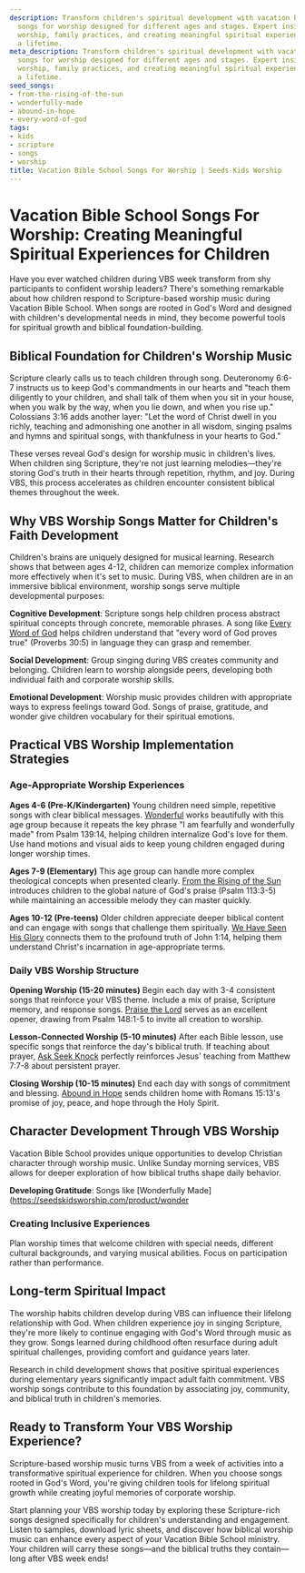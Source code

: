 ```yaml
---
description: Transform children's spiritual development with vacation bible school
  songs for worship designed for different ages and stages. Expert insights on reverent
  worship, family practices, and creating meaningful spiritual experiences that last
  a lifetime.
meta_description: Transform children's spiritual development with vacation bible school
  songs for worship designed for different ages and stages. Expert insights on reverent
  worship, family practices, and creating meaningful spiritual experiences that last
  a lifetime.
seed_songs:
- from-the-rising-of-the-sun
- wonderfully-made
- abound-in-hope
- every-word-of-god
tags:
- kids
- scripture
- songs
- worship
title: Vacation Bible School Songs For Worship | Seeds Kids Worship
---
```

# Vacation Bible School Songs For Worship: Creating Meaningful Spiritual Experiences for Children

Have you ever watched children during VBS week transform from shy participants to confident worship leaders? There's something remarkable about how children respond to Scripture-based worship music during Vacation Bible School. When songs are rooted in God's Word and designed with children's developmental needs in mind, they become powerful tools for spiritual growth and biblical foundation-building.

## Biblical Foundation for Children's Worship Music

Scripture clearly calls us to teach children through song. Deuteronomy 6:6-7 instructs us to keep God's commandments in our hearts and "teach them diligently to your children, and shall talk of them when you sit in your house, when you walk by the way, when you lie down, and when you rise up." Colossians 3:16 adds another layer: "Let the word of Christ dwell in you richly, teaching and admonishing one another in all wisdom, singing psalms and hymns and spiritual songs, with thankfulness in your hearts to God."

These verses reveal God's design for worship music in children's lives. When children sing Scripture, they're not just learning melodies—they're storing God's truth in their hearts through repetition, rhythm, and joy. During VBS, this process accelerates as children encounter consistent biblical themes throughout the week.

## Why VBS Worship Songs Matter for Children's Faith Development

Children's brains are uniquely designed for musical learning. Research shows that between ages 4-12, children can memorize complex information more effectively when it's set to music. During VBS, when children are in an immersive biblical environment, worship songs serve multiple developmental purposes:

**Cognitive Development**: Scripture songs help children process abstract spiritual concepts through concrete, memorable phrases. A song like [Every Word of God](https://seedskidsworship.com/product/every-word-of-god-proverbs-305-2/) helps children understand that "every word of God proves true" (Proverbs 30:5) in language they can grasp and remember.

**Social Development**: Group singing during VBS creates community and belonging. Children learn to worship alongside peers, developing both individual faith and corporate worship skills.

**Emotional Development**: Worship music provides children with appropriate ways to express feelings toward God. Songs of praise, gratitude, and wonder give children vocabulary for their spiritual emotions.

## Practical VBS Worship Implementation Strategies

### Age-Appropriate Worship Experiences

**Ages 4-6 (Pre-K/Kindergarten)**
Young children need simple, repetitive songs with clear biblical messages. [Wonderful](https://seedskidsworship.com/product/wonderful-psalm-13914/) works beautifully with this age group because it repeats the key phrase "I am fearfully and wonderfully made" from Psalm 139:14, helping children internalize God's love for them. Use hand motions and visual aids to keep young children engaged during longer worship times.

**Ages 7-9 (Elementary)**
This age group can handle more complex theological concepts when presented clearly. [From the Rising of the Sun](https://seedskidsworship.com/product/from-the-rising-of-the-sun-psalm-1133-5/) introduces children to the global nature of God's praise (Psalm 113:3-5) while maintaining an accessible melody they can master quickly.

**Ages 10-12 (Pre-teens)**
Older children appreciate deeper biblical content and can engage with songs that challenge them spiritually. [We Have Seen His Glory](https://seedskidsworship.com/product/we-have-seen-his-glory-john-114-esv/) connects them to the profound truth of John 1:14, helping them understand Christ's incarnation in age-appropriate terms.

### Daily VBS Worship Structure

**Opening Worship (15-20 minutes)**
Begin each day with 3-4 consistent songs that reinforce your VBS theme. Include a mix of praise, Scripture memory, and response songs. [Praise the Lord](https://seedskidsworship.com/product/praise-the-lord-psalm-1451-5/) serves as an excellent opener, drawing from Psalm 148:1-5 to invite all creation to worship.

**Lesson-Connected Worship (5-10 minutes)**
After each Bible lesson, use specific songs that reinforce the day's biblical truth. If teaching about prayer, [Ask Seek Knock](https://seedskidsworship.com/product/ask-seek-knock-matthew-77-8-2/) perfectly reinforces Jesus' teaching from Matthew 7:7-8 about persistent prayer.

**Closing Worship (10-15 minutes)**
End each day with songs of commitment and blessing. [Abound in Hope](https://seedskidsworship.com/product/abound-in-hope-romans-1513/) sends children home with Romans 15:13's promise of joy, peace, and hope through the Holy Spirit.

## Character Development Through VBS Worship

Vacation Bible School provides unique opportunities to develop Christian character through worship music. Unlike Sunday morning services, VBS allows for deeper exploration of how biblical truths shape daily behavior.

**Developing Gratitude**: Songs like [Wonderfully Made](https://seedskidsworship.com/product/wonder

### Creating Inclusive Experiences
Plan worship times that welcome children with special needs, different cultural backgrounds, and varying musical abilities. Focus on participation rather than performance.

## Long-term Spiritual Impact

The worship habits children develop during VBS can influence their lifelong relationship with God. When children experience joy in singing Scripture, they're more likely to continue engaging with God's Word through music as they grow. Songs learned during childhood often resurface during adult spiritual challenges, providing comfort and guidance years later.

Research in child development shows that positive spiritual experiences during elementary years significantly impact adult faith commitment. VBS worship songs contribute to this foundation by associating joy, community, and biblical truth in children's memories.

## Ready to Transform Your VBS Worship Experience?

Scripture-based worship music turns VBS from a week of activities into a transformative spiritual experience for children. When you choose songs rooted in God's Word, you're giving children tools for lifelong spiritual growth while creating joyful memories of corporate worship.

Start planning your VBS worship today by exploring these Scripture-rich songs designed specifically for children's understanding and engagement. Listen to samples, download lyric sheets, and discover how biblical worship music can enhance every aspect of your Vacation Bible School ministry. Your children will carry these songs—and the biblical truths they contain—long after VBS week ends!

<script type="application/ld+json">
{
  "@context": "https://schema.org",
  "@type": "Article",
  "headline": "Vacation Bible School Songs For Worship",
  "author": {
    "@type": "Organization",
    "name": "Seeds Kids Worship"
  },
  "publisher": {
    "@type": "Organization",
    "name": "Seeds Kids Worship",
    "logo": {
      "@type": "ImageObject",
      "url": "https://seedskidsworship.com/logo.png"
    }
  },
  "datePublished": "2025-09-08T12:47:36.411361",
  "dateModified": "2025-09-08T12:47:36.411388",
  "description": "Transform children's spiritual development with vacation bible school songs for worship designed for different ages and stages. Expert insights on reverent wors",
  "mainEntityOfPage": {
    "@type": "WebPage",
    "@id": "https://seedskidsworship.com/activities/vacation-bible-school-songs-for-worship/"
  }
}
</script>

<script type="application/ld+json">
{
  "@context": "https://schema.org",
  "@type": "Product",
  "name": "From the Rising of the Sun",
  "description": "A worship song about praising God's name from east to west",
  "url": "https://seedskidsworship.com/product/from-the-rising-of-the-sun-psalm-1133-5/",
  "brand": {
    "@type": "Brand",
    "name": "Seeds Kids Worship"
  },
  "category": "Children's Christian Music",
  "album": "Sing God's Word"
}
</script>

<script type="application/ld+json">
{
  "@context": "https://schema.org",
  "@type": "Product",
  "name": "Wonderfully Made",
  "description": "A song affirming children that they are fearfully and wonderfully made",
  "url": "https://seedskidsworship.com/product/wonderfully-made-psalm-13914-2/",
  "brand": {
    "@type": "Brand",
    "name": "Seeds Kids Worship"
  },
  "category": "Children's Christian Music",
  "album": "The Power of Encouragement"
}
</script>

<script type="application/ld+json">
{
  "@context": "https://schema.org",
  "@type": "Product",
  "name": "Abound In Hope",
  "description": "Uplifting song about being filled with joy and peace through the power of the Holy Spirit",
  "url": "https://seedskidsworship.com/product/abound-in-hope-romans-1513/",
  "brand": {
    "@type": "Brand",
    "name": "Seeds Kids Worship"
  },
  "category": "Children's Christian Music",
  "album": "Hope"
}
</script>

<script type="application/ld+json">
{
  "@context": "https://schema.org",
  "@type": "Product",
  "name": "Every Word of God",
  "description": "A song about the purity and protection found in God's word",
  "url": "https://seedskidsworship.com/product/every-word-of-god-proverbs-305-2/",
  "brand": {
    "@type": "Brand",
    "name": "Seeds Kids Worship"
  },
  "category": "Children's Christian Music",
  "album": "The Armor of God"
}
</script>

<script type="
